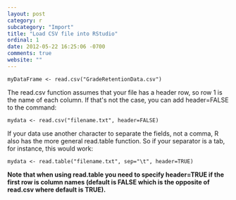 ```yaml
---
layout: post
category: r
subcategory: "Import"
title: "Load CSV file into RStudio"
ordinal: 1
date: 2012-05-22 16:25:06 -0700
comments: true
website: ""
---
```

<!--break-->

    myDataFrame <- read.csv("GradeRetentionData.csv")

The read.csv function assumes that your file has a header row, so row 1 is the name of each column. If that's not the case, you can add header=FALSE to the command:

    mydata <- read.csv("filename.txt", header=FALSE)

If your data use another character to separate the fields, not a comma, R also has the more general read.table function. So if your separator is a tab, for instance, this would work:

    mydata <- read.table("filename.txt", sep="\t", header=TRUE)

**Note that when using read.table you need to specify header=TRUE if the first row is column names (default is FALSE which is the opposite of read.csv where default is TRUE).**

